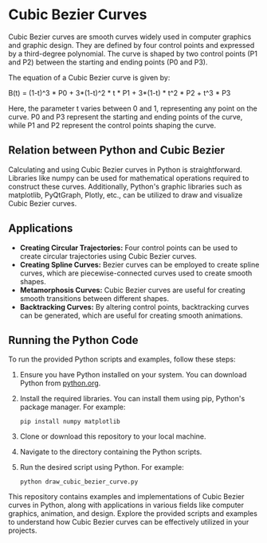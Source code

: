 # Cubic Bezier Curves

Cubic Bezier curves are smooth curves widely used in computer graphics and graphic design. They are defined by four control points and expressed by a third-degree polynomial. The curve is shaped by two control points (P1 and P2) between the starting and ending points (P0 and P3).

The equation of a Cubic Bezier curve is given by:

B(t) = (1-t)^3 * P0 + 3*(1-t)^2 * t * P1 + 3*(1-t) * t^2 * P2 + t^3 * P3

Here, the parameter t varies between 0 and 1, representing any point on the curve. P0 and P3 represent the starting and ending points of the curve, while P1 and P2 represent the control points shaping the curve.

## Relation between Python and Cubic Bezier

Calculating and using Cubic Bezier curves in Python is straightforward. Libraries like numpy can be used for mathematical operations required to construct these curves. Additionally, Python's graphic libraries such as matplotlib, PyQtGraph, Plotly, etc., can be utilized to draw and visualize Cubic Bezier curves.

## Applications

- **Creating Circular Trajectories:** Four control points can be used to create circular trajectories using Cubic Bezier curves.
- **Creating Spline Curves:** Bezier curves can be employed to create spline curves, which are piecewise-connected curves used to create smooth shapes.
- **Metamorphosis Curves:** Cubic Bezier curves are useful for creating smooth transitions between different shapes.
- **Backtracking Curves:** By altering control points, backtracking curves can be generated, which are useful for creating smooth animations.

## Running the Python Code

To run the provided Python scripts and examples, follow these steps:

1. Ensure you have Python installed on your system. You can download Python from [python.org](https://www.python.org/downloads/).

2. Install the required libraries. You can install them using pip, Python's package manager. For example:
    ```
    pip install numpy matplotlib
    ```

3. Clone or download this repository to your local machine.

4. Navigate to the directory containing the Python scripts.

5. Run the desired script using Python. For example:
    ```
    python draw_cubic_bezier_curve.py
    ```
This repository contains examples and implementations of Cubic Bezier curves in Python, along with applications in various fields like computer graphics, animation, and design. Explore the provided scripts and examples to understand how Cubic Bezier curves can be effectively utilized in your projects.
